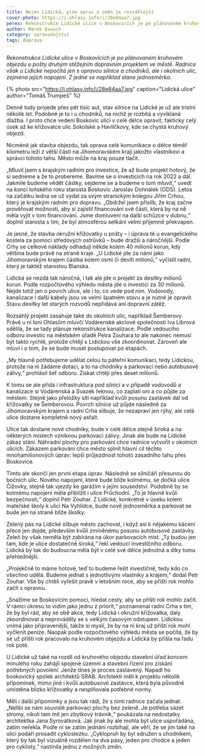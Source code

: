 ```yaml
---
title: Nejen Lidická, plán oprav a změn je rozsáhlejší
cover-photo: https://i.ohlasy.info/i/28e84aa7.jpg
perex: Rekonstrukce Lidické ulice v Boskovicích je po plánovaném kruhovém objezdu u pošty druhým stěžejním dopravním projektem ve městě. Radnice však u Lidické nepočítá jen s opravou silnice a chodníků, ale i okolních ulic.
author: Marek Osouch
category: zpravodajství
tags: doprava
---
```


*Rekonstrukce Lidické ulice v Boskovicích je po plánovaném kruhovém objezdu u pošty druhým stěžejním dopravním projektem ve městě. Radnice však u Lidické nepočítá jen s opravou silnice a chodníků, ale i okolních ulic, zejména jejich napojení. Z jedné se například stane jednosměrka.*

{% photo src="https://i.ohlasy.info/i/28e84aa7.jpg" caption="Lidická ulice" author="Tomáš Trumpeš" %}

Denně tudy projede přes pět tisíc aut, stav silnice na Lidické je už ale tristní několik let. Podobné je to i u chodníků, na nichž je rozbitá a vyviklaná dlažba. I proto chce vedení Boskovic ulici v celé délce opravit, fakticky celý úsek až ke křižovatce ulic Sokolské a Havlíčkovy, kde se chystá kruhový objezd.

Nicméně jak stavba objezdu, tak oprava celé komunikace o délce téměř kilometru leží z větší části na Jihomoravském kraji jakožto vlastníkovi a správci tohoto tahu. Město může na kraj pouze tlačit.

„Mluvil jsem s krajským radním pro investice, že až bude projekt hotový, že si sedneme a že to probereme. Bavíme se o investicích na rok 2022 a dál. Jakmile budeme vědět částky, sejdeme se a budeme o tom mluvit,“ uvedl na konci loňského roku starosta Boskovic Jaroslav Dohnálek (ODS). Letos na začátku ledna se už vydal za svým stranickým kolegou Jiřím Crhou, který je krajským radním pro dopravu. „Obdržel jsem příslib, že kraj začne prověřovat možnosti, aby si zajistil financování své části, která by na ně měla vyjít v tom financování. Jsme domluveni na další schůzce v dubnu,“ doplnil starosta s tím, že byl atmosférou setkání velmi příjemně překvapen.

Je jasné, že stavba okružní křižovatky u pošty – i úprava té u evangelického kostela za pomoci středových ostrůvků – bude dražší a náročnější. Podle Crhy se celkové náklady odhadují někde kolem 40 milionů korun, kdy většina bude právě na straně kraje. „U Lidické jde za námi jako Jihomoravským krajem částka kolem osmi či devíti milionů,“ vyčíslil radní, který je taktéž starostou Blanska.

Lidická se nezdá tak náročná, i tak ale jde o projekt za desítky milionů korun. Podle rozpočtového výhledu města jde o investici za 30 milionů. Nejde totiž jen o povrch ulice, ale i to, co vede pod ním. Vodovody, kanalizace i další kabely jsou ve velmi špatném stavu a je nutné je opravit. Stavu desítky let starých rozvodů nepřidává ani dopravní zátěž.

Rozsáhlý projekt zasahuje také do okolních ulic, například Šemberovy. Právě u ní loni Ohlasům mluvčí Vodárenské akciové společnosti Iva Librová sdělila, že se tady plánuje rekonstrukce kanalizace. Podle vedoucího odboru investic na městském úřadě Petra Zouhara to ale nakonec nemusí být takto rychlé, protože chtějí s Lidickou vše zkoordinovat. Zároveň ale mluví i o tom, že se bude muset postupovat po etapách.

„My hlavně potřebujeme udělat celou tu páteřní komunikaci, tedy Lidickou, protože na ni žádáme dotaci, a to na chodníky a parkovací nebo autobusové zálivy,“ prohlásil šéf odboru. Získat chtějí přes deset milionů. 

K tomu se ale přidá i infrastruktura pod silnicí a v případě vodovodů a kanalizace si Vodárenská a Svazek řeknou, co zaplatí oni a co půjde za městem. Stejně jako přeložky sítí například kvůli posunu zastávek dál od křižovatky se Šemberovou. Povrch silnice už půjde následně za Jihomoravským krajem a radní Crha slibuje, že nezapraví jen rýhy, ale celá ulice dostane kompletně nový asfalt.

Ulice tak dostane nové chodníky, bude v celé délce stejně široká a na některých místech vzniknou parkovací zálivy. Jinak ale bude na Lidické zákaz stání. Náhradní plochy pro parkování chce radnice vytvořit v okolních ulicích. Zákazem parkování chce město splnit hlavní cíl těchto mnohamilionových úprav: lepší průjezdnost tohoto zásadního tahu přes Boskovice.

Tímto ale skončí jen první etapa úprav. Následně se silničáři přesunou do bočních ulic. Nového napojení, které bude blíže kolmému, se dočká ulice Čížovky, stejně tak vjezdy ke garážím v jejím sousedství. Podobně by se kolmému napojení měla přiblížit i ulice Průchodní. „To je hlavně kvůli bezpečnosti,“ doplnil Petr Zouhar. Z Lidické, konkrétně v úseku kolem mateřské školy k ulici Na Vyhlídce, bude nově jednosměrka a parkovat se bude jen na straně blíže školky.

Zelený pás na Lidické slibuje město zachovat, i když asi k nějakému kácení přece jen dojde, především kvůli zmíněnému posunu autobusové zastávky. Zeleň by však neměla být zabírána na úkor parkovacích míst. „Ty budou jen tam, kde je ulice dostatečně široká,“ řekl vedoucí investičního odboru. Lidická by tak do budoucna měla být v celé své délce jednotná a díky tomu přehlednější.

„Projekčně to máme hotové, teď to budeme řešit investičně, tedy kdo co všechno udělá. Budeme jednat s jednotlivými vlastníky a krajem,“ dodal Petr Zouhar. Vše by chtěli vyřešit právě v letošním roce, aby se příští rok mohlo začít s opravou.

„Snažíme se Boskovicím pomoci, hledat cesty, aby se příští rok mohlo začít. V rámci okresu to vidím jako jednu z priorit,“ poznamenal radní Crha s tím, že by byl rád, aby se obě akce, tedy Lidická i okružní křižovatka, daly zkoordinovat a neprováděly se s velkým časovým odstupem. Lidickou vnímá jako připravenější, takže si myslí, že by na ni kraj už příští rok mohl vyčlenit peníze. Naopak podle rozpočtového výhledu města se počítá, že by se už příští rok pracovalo na kruhovém objezdu a Lidická by přišla na řadu rok poté. 

U Lidické už také na rozdíl od kruhového objezdu stavební úřad koncem minulého roku zahájil spojené územní a stavební řízení pro získání potřebných povolení. Jenže dnes je proces zastavený. Napadl ho boskovický spolek architektů SRAB. Architekti měli k projektu několik připomínek, mimo jiné i kvůli autobusové zastávce, která byla původně umístěna blízko křižovatky a nesplňovala potřebné normy. 

Měli i další připomínky a jsou tak rádi, že s nimi radnice začala jednat. „Nelíbí se nám souvislé parkovací plochy bez zeleně. Je potřeba sázet stromy, nikoli tam mít jen zbytkový trávník,“ poukázala na nedostatky architektka Jana Syrovátková. Jak jinak by ale mohla být ulice uspořádána, zatím neřekla. Podle ní se zatím jednání rozbíhají, ale věří, že se jim také na ulici podaří prosadit cyklostezku. „Cyklopruh by byl sdružen s chodníkem, který by tak byl vizuálně rozdělen na dva pásy, jeden pro chodce a jeden pro cyklisty,“ nastínila jednu z možných změn.
